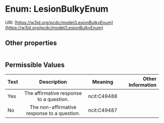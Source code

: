 
# Enum: LesionBulkyEnum




URI: [https://w3id.org/pcdc/model/LesionBulkyEnum](https://w3id.org/pcdc/model/LesionBulkyEnum)


## Other properties

|  |  |  |
| --- | --- | --- |

## Permissible Values

| Text | Description | Meaning | Other Information |
| :--- | :---: | :---: | ---: |
| Yes | The affirmative response to a question. | ncit:C49488 |  |
| No | The non-affirmative response to a question. | ncit:C49487 |  |

